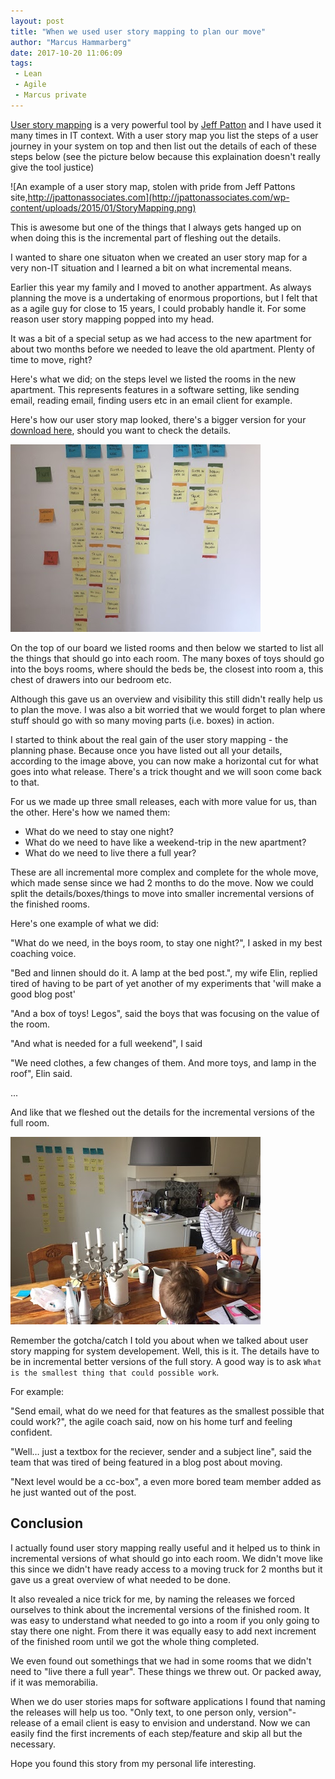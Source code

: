 ```yaml
---
layout: post
title: "When we used user story mapping to plan our move"
author: "Marcus Hammarberg"
date: 2017-10-20 11:06:09
tags:
 - Lean
 - Agile
 - Marcus private
---
```


[User story mapping](http://jpattonassociates.com/user-story-mapping/) is a very powerful tool by [Jeff Patton](http://jpattonassociates.com) and I have used it many times in IT context. With a user story map you list the steps of a user journey in your system on top and then list out the details of each of these steps below (see the picture below because this explaination doesn't really give the tool justice)

![An example of a user story map, stolen with pride from Jeff Pattons site,http://jpattonassociates.com](http://jpattonassociates.com/wp-content/uploads/2015/01/StoryMapping.png)

This is awesome but one of the things that I always gets hanged up on when doing this is the incremental part of fleshing out the details. 

I wanted to share one situaton when we created an user story map for a very non-IT situation and I learned a bit on what incremental means. 

<a name='more'></a>

Earlier this year my family and I moved to another appartment. As always planning the move is a undertaking of enormous proportions, but I felt that as a agile guy for close to 15 years, I could probably handle it. For some reason user story mapping popped into my head. 

It was a bit of a special setup as we had access to the new apartment for about two months before we needed to leave the old apartment. Plenty of time to move, right?  

Here's what we did; on the steps level we listed the rooms in the new apartment. This represents features in a software setting, like sending email, reading email, finding users etc in an email client for example. 

Here's how our user story map looked, there's a bigger version for your [download here](/img/IMG_3330.jpg), should you want to check the details.

![Our user story map](/img/IMG_3330_small.jpg)

On the top of our board we listed rooms and then below we started to list all the things that should go into each room. The many boxes of toys should go into the boys rooms, where should the beds be, the closest into room a, this chest of drawers into our bedroom etc. 



Although this gave us an overview and visibility this still didn't really help us to plan the move. I was also a bit worried that we would forget to plan where stuff should go with so many moving parts (i.e. boxes) in action. 

I started to think about the real gain of the user story mapping - the planning phase. Because once you have listed out all your details, according to the image above, you can now make a horizontal cut for what goes into what release. There's a trick thought and we will soon come back to that. 

For us we made up three small releases, each with more value for us, than the other. Here's how we named them:

* What do we need to stay one night?
* What do we need to have like a weekend-trip in the new apartment?
* What do we need to live there a full year? 

These are all incremental more complex and complete for the whole move, which made sense since we had 2 months to do the move. Now we could split the details/boxes/things to move into smaller incremental versions of the finished rooms. 

Here's one example of what we did:

"What do we need, in the boys room, to stay one night?", I asked in my best coaching voice.

"Bed and linnen should do it. A lamp at the bed post.", my wife Elin, replied tired of having to be part of yet another of my experiments that 'will make a good blog post'

"And a box of toys! Legos", said the boys that was focusing on the value of the room.

"And what is needed for a full weekend", I said

"We need clothes, a few changes of them. And more toys, and lamp in the roof", Elin said. 

...

And like that we fleshed out the details for the incremental versions of the full room. 

![User story mapping in action - family moving style](/img/IMG_3326.jpg)



Remember the gotcha/catch I told you about when we talked about user story mapping for system developement. Well, this is it. The details have to be in incremental better versions of the full story. A good way is to ask `What is the smallest thing that could possible work`. 

For example:

"Send email, what do we need for that features as the smallest possible that could work?", the agile coach said, now on his home turf and feeling confident.

"Well… just a textbox for the reciever, sender and a subject line", said the team that was tired of being featured in a blog post about moving. 

"Next level would be a cc-box", a even more bored team member added as he just wanted out of the post. 

## Conclusion

I actually found user story mapping really useful and it helped us to think in incremental versions of what should go into each room. We didn't move like this since we didn't have ready access to a moving truck for 2 months but it gave us a great overview of what needed to be done. 

It also revealed a nice trick for me, by naming the releases we forced ourselves to think about the incremental versions of the finished room. It was easy to understand what needed to go into a room if you only going to stay there one night. From there it was equally easy to add next increment of the finished room until we got the whole thing completed. 

We even found out somethings that we had in some rooms that we didn't need to "live there a full year". These things we threw out. Or packed away, if it was memorabilia. 



When we do user stories maps for software applications I found that naming the releases will help us too. "Only text, to one person only, version"-release of a email client is easy to envision and understand. Now we can easily find the first increments of each step/feature and skip all but the necessary. 

Hope you found this story from my personal life interesting.